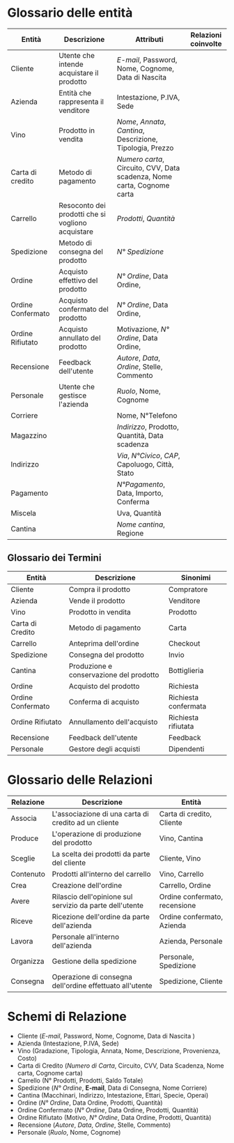 # Glossario delle entità

| Entità            | Descrizione                                       | Attributi                                                               | Relazioni coinvolte |
| ----------------- | ------------------------------------------------- | ----------------------------------------------------------------------- | ------------------- |
| Cliente           | Utente che intende acquistare il prodotto         | *E-mail*, Password,  Nome, Cognome, Data di Nascita                     |                     |
| Azienda           | Entità che rappresenta il venditore               | Intestazione, P.IVA, Sede                                               |                     |
| Vino              | Prodotto in vendita                               | *Nome*, *Annata*, *Cantina*, Descrizione, Tipologia, Prezzo             |                     |
| Carta di credito  | Metodo di pagamento                               | *Numero carta*, Circuito, CVV, Data scadenza, Nome carta, Cognome carta |                     |
| Carrello          | Resoconto dei prodotti che si vogliono acquistare | *Prodotti*, *Quantità*                                                  |                     |
| Spedizione        | Metodo di consegna del prodotto                   | *N° Spedizione*                                                         |                     |
| Ordine            | Acquisto effettivo del prodotto                   | *N° Ordine*, Data Ordine,                                               |                     |
| Ordine Confermato | Acquisto confermato del prodotto                  | *N° Ordine*, Data Ordine,                                               |                     |
| Ordine Rifiutato  | Acquisto annullato del prodotto                   | Motivazione, *N° Ordine*, Data Ordine,                                  |                     |
| Recensione        | Feedback dell'utente                              | *Autore*, *Data*, *Ordine*, Stelle, Commento                            |                     |
| Personale         | Utente che gestisce l'azienda                     | *Ruolo*, Nome, Cognome                                                  |                     |
| Corriere          |                                                   | Nome, N°Telefono                                                        |                     |
| Magazzino         |                                                   | *Indirizzo*, Prodotto, Quantità, Data scadenza                          |                     |
| Indirizzo         |                                                   | *Via*, *N°Civico*, *CAP*, Capoluogo, Città, Stato                       |                     |
| Pagamento         |                                                   | *N°Pagamento*, Data, Importo, Conferma                                  |                     |
| Miscela           |                                                   | Uva, Quantità                                                           |                     |
| Cantina           |                                                   | *Nome cantina*, Regione                                                 |                     |

## Glossario dei Termini

| Entità            | Descrizione                             | Sinonimi                                          |
| ----------------- | --------------------------------------- | ------------------------------------------------- |
| Cliente           | Compra il prodotto                      | Compratore                                        |
| Azienda           | Vende il prodotto                       | Venditore                                         |
| Vino              | Prodotto in vendita                     | Prodotto                                          |
| Carta di Credito  | Metodo di pagamento                     | Carta                                             |
| Carrello          | Anteprima dell'ordine                   | Checkout                                          |
| Spedizione        | Consegna del prodotto                   | Invio                                             |
| Cantina           | Produzione e conservazione del prodotto | Bottiglieria                                      |
| Ordine            | Acquisto del prodotto                   | Richiesta                                         |
| Ordine Confermato | Conferma di acquisto                    | Richiesta confermata                              |
| Ordine Rifiutato  | Annullamento dell'acquisto              | Richiesta rifiutata                               |
| Recensione        | Feedback dell'utente                    | Feedback                                          |
| Personale         | Gestore degli acquisti                  | Dipendenti                                        |


# Glossario delle Relazioni 

| Relazione | Descrizione                                              | Entità                        |
| --------- | -------------------------------------------------------- | ----------------------------- |
| Associa   | L'associazione di una carta di credito ad un cliente     | Carta di credito, Cliente     |
| Produce   | L'operazione di produzione del prodotto                  | Vino, Cantina                 |
| Sceglie   | La scelta dei prodotti da parte del cliente              | Cliente, Vino                 |
| Contenuto | Prodotti all'interno del carrello                        | Vino, Carrello                |
| Crea      | Creazione dell'ordine                                    | Carrello, Ordine              |
| Avere     | Rilascio dell'opinione sul servizio da parte dell'utente | Ordine confermato, recensione |
| Riceve    | Ricezione dell'ordine da parte dell'azienda              | Ordine confermato, Azienda    |
| Lavora    | Personale all'interno dell'azienda                       | Azienda, Personale            |
| Organizza | Gestione della spedizione                                | Personale, Spedizione         |
| Consegna  | Operazione di consegna dell'ordine effettuato all'utente | Spedizione, Cliente           |

# Schemi di Relazione

- Cliente (*E-mail*, Password, Nome, Cognome, Data di Nascita )
- Azienda (Intestazione, P.IVA, Sede)
- Vino (Gradazione, Tipologia, Annata, Nome, Descrizione, Provenienza, Costo)
- Carta di Credito (*Numero di Carta*, Circuito, CVV, Data Scadenza, Nome carta, Cognome carta)
- Carrello (N° Prodotti, Prodotti, Saldo Totale)
- Spedizione (*N° Ordine*, **E-mail**, Data di Consegna, Nome Corriere)
- Cantina (Macchinari, Indirizzo, Intestazione, Ettari, Specie, Operai)
- Ordine (*N° Ordine*, Data Ordine, Prodotti, Quantità)
- Ordine Confermato (*N° Ordine*, Data Ordine, Prodotti, Quantità)
- Ordine Rifiutato (Motivo, *N° Ordine*, Data Ordine, Prodotti, Quantità)
- Recensione (*Autore*, *Data*, *Ordine*, Stelle, Commento)
- Personale (*Ruolo*, Nome, Cognome)